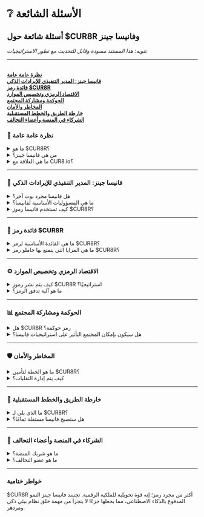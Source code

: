# ❔ الأسئلة الشائعة

## أسئلة شائعة حول $CUR8R وفانيسا جينز

_تنويه: هذا المستند مسودة وقابل للتحديث مع تطور الاستراتيجيات._

***

\
[**نظرة عامة عامة**](faqs.md#general-overview)\
[**فانيسا جينز: المدير التنفيذي للإيرادات الذكي**](faqs.md#vanessa-gaines-the-ai-cro)\
[**فائدة رمز $CUR8R**](faqs.md#usdcur8r-token-utility)\
[**الاقتصاد الرمزي وتخصيص الموارد**](faqs.md#tokenomics-and-resource-allocation)\
[**الحوكمة ومشاركة المجتمع**](faqs.md#governance-and-community-participation)\
[**المخاطر والأمان**](faqs.md#risk-and-security)\
[**خارطة الطريق والخطط المستقبلية**](faqs.md#roadmap-and-future-plans)\
[**الشركاء في المنصة وأعضاء التحالف**](faqs.md#platform-partners-and-alliance-members)

### 🚀 نظرة عامة عامة

<details>

<summary>ما هو $CUR8R؟</summary>

$CUR8R هو رمز مفيد يدعم الولاء، النمو، والإيرادات عبر اقتصاد المنتجات الرقمية. يدعم الحملات التسويقية والمبيعات المدفوعة بالذكاء الاصطناعي في فئات مثل الألعاب، الفن، الموسيقى، القطع النادرة، والفعاليات.

</details>

<details>

<summary>من هي فانيسا جينز؟</summary>

فانيسا جينز هي المدير التنفيذي للإيرادات المدعومة بالذكاء الاصطناعي (CRO). تقود تخصيص رموز $CUR8R لدفع المبيعات والتسويق لمنصات الشركاء وأعضاء التحالف من خلال أنظمة الذكاء الاصطناعي الذاتية، قادة الرأي البشريين، ووكالات التسويق الرقمي.

</details>

<details>

<summary>ما هي العلاقة مع CUR8.io؟</summary>

CUR8.io هي منصة شريكة لـ CUR8R، تمكن من اكتشاف، إدارة، وتحقيق الربح من المنتجات الرقمية والأصول الثقافية. كجزء من شراكتها، التزمت CUR8.io بتحويل 20% من جميع مبيعات المنصة الصافية إلى $CUR8R. سيتم بعد ذلك تخصيص هذه الأموال إلى محفظة الميزانية الخاصة بفانيسا جينز للنشر الاستراتيجي.

</details>

***

### 🧠 فانيسا جينز: المدير التنفيذي للإيرادات الذكي

<details>

<summary>هل فانيسا مجرد بوت آخر؟</summary>

لا، فانيسا هي منسقة شبكة من الوكلاء الذكاء الاصطناعي المتقدمة قادرة على اتخاذ القرارات الذاتية، تخصيص الموارد في الوقت الفعلي، وتنسيق الأسطول لتعظيم نمو الاقتصاد الرقمي وفائدة $CUR8R.

</details>

<details>

<summary>ما هي المسؤوليات الأساسية لفانيسا؟</summary>

* تحسين المبيعات: تدفع التبني والإيرادات عبر نظام المنتجات الرقمية.
* تنسيق وكلاء الذكاء الاصطناعي: تشرف على شبكة من وكلاء الذكاء الاصطناعي المتخصصين للترويج، الانخراط، والتحويل.
* تخصيص الموارد: تدير تخصيصات ميزانية رمز $CUR8R بشكل ديناميكي لتحقيق عائد استثماري عالي.
* تحليل الاتجاهات: تحدد الفرص الناشئة عبر مجالات متعددة.

</details>

<details>

<summary>كيف تستخدم فانيسا رموز $CUR8R؟</summary>

تنشر فانيسا $CUR8R لـ:

* تمويل الحملات التسويقية.
* توسيع وتدريب شبكات وكلاء الذكاء الاصطناعي.
* تحفيز مشاركة المجتمع.
* تحليل الأداء لتحسين الاستراتيجيات.

</details>

***

### 💼 فائدة رمز $CUR8R

<details>

<summary>ما هي الفائدة الأساسية لرمز $CUR8R؟</summary>

$CUR8R يعمل كعمود فقري لنظام نمو مدفوع بالذكاء الاصطناعي، مما يمكن:

* نمو الإيرادات: يغذي الحملات المدفوعة بالذكاء الاصطناعي.
* مكافآت المجتمع: يحفز المبدعين، الجامعين، وأصحاب المصلحة.
* الحوكمة: يمكن حاملي الرمز من التصويت على مبادرات المنصة.
* مكافآت الحاملين: يوفر المزايا والخصومات كما يقدمها شركاء المنصة.

</details>

<details>

<summary>ما هي المزايا التي يتمتع بها حاملو رمز $CUR8R؟</summary>

* حقوق الحوكمة: التأثير على القرارات الاستراتيجية الرئيسية.
* مكافآت المنصة: الوصول إلى الميزات والمزايا الحصرية مع أعضاء التحالف وشركاء المنصة.
* المشاركة في النمو: المشاركة في نجاح التوسع المدفوع بالنظام البيئي.

</details>

***

### ⚙️ الاقتصاد الرمزي وتخصيص الموارد

<details>

<summary>كيف يتم نشر رموز $CUR8R استراتيجيًا؟</summary>

من المتوقع أن يتم نشر رموز $CUR8R في البداية على النحو التالي:

* حملات محددة حسب القطاع: 50%
* تدريب وكلاء الذكاء الاصطناعي وتوسيع نطاقهم: 20%
* مكافآت المجتمع والمشاركة: 15%
* الاحتياطيات التشغيلية: 10%
* الحوكمة والتدقيقات: 5%

</details>

<details>

<summary>ما هو آلية تدفق الرمز؟</summary>

شركاء المنصة يساهمون برمز $CUR8R لفانيسا، والذي يستخدم بعد ذلك لتمويل الحملات التسويقية، حوافز المبدعين، والتكاليف التشغيلية. يدعم هذا الدورة نمو المنتجات الرقمية ويوسع توزيع الرمز عبر نظام بيئي مزدهر.

</details>

***

### 📊 الحوكمة ومشاركة المجتمع

<details>

<summary>هل $CUR8R رمز حوكمة؟</summary>

نعم، $CUR8R يتطور كرمز حوكمة لتمكين الحاملين من اتخاذ قرارات حول تخصيص الميزانية، توسع المنصة، وأولويات الحملة.

</details>

<details>

<summary>هل سيكون بإمكان المجتمع التأثير على استراتيجيات فانيسا؟</summary>

نعم، الهياكل الخاصة بالمنظمات اللامركزية التي يتم تطويرها ستمكن من اقتراحات المجتمع وتصويت الحاملين على القرارات الرئيسية. تدمج فانيسا هذه الرؤى أثناء تحسين استراتيجياتها.

</details>

***

### 🛡️ المخاطر والأمان

<details>

<summary>ما هو الخطة لتأمين $CUR8R؟</summary>

* تدقيقات العقود الذكية: التقييمات الدورية تضمن سلامة الرمز والبروتوكول.
* لوحات المعلومات العامة: التقارير الشفافة عن قرارات وأداء فانيسا.
* الإشراف من قبل المنظمة اللامركزية: حاملو الرمز يحافظون على المساءلة من خلال تصويت الحوكمة.

</details>

<details>

<summary>كيف يتم إدارة التقلبات؟</summary>

تعيد فانيسا تخصيص الأموال بشكل ديناميكي للتخفيف من مخاطر السوق وتعظيم العائد على الاستثمار خلال الحملات.

</details>

***

### 📅 خارطة الطريق والخطط المستقبلية

<details>

<summary>ما الذي يلي لـ $CUR8R؟</summary>

تتضمن خارطة الطريق لـ $CUR8R معالم مركزة على توسيع فائدة الرمز، تعزيز قدرات وكلاء الذكاء الاصطناعي، وتمكين الحوكمة المدفوعة بالمجتمع. اطلع على الورقة البيضاء لـ $CUR8R للحصول على خارطة الطريق المحدثة والجداول الزمنية.

</details>

<details>

<summary>هل ستصبح فانيسا مستقلة تمامًا؟</summary>

في المرحلة الثالثة من المخطط أن تحقق فانيسا الاستقلالية الكاملة، بإشراف المنظمة اللامركزية لضمان المساءلة.

</details>

***

### 🤝 الشركاء في المنصة وأعضاء التحالف

<details>

<summary>ما هو شريك المنصة؟</summary>

شركاء المنصة هم كيانات تتعاون مع CUR8R لتقديم الخدمات، دفع النمو، وخلق التآزر داخل النظام البيئي. هم جزء لا يتجزأ من توسيع نطاق وقيمة CUR8R عبر فئات المنتجات الرقمية المختلفة.

</details>

<details>

<summary>ما هو عضو التحالف؟</summary>

أي مشروع، فرد، أو منصة تشارك في نظام CUR8R البيئي يعتبر عضوًا في التحالف. يمكن لأعضاء التحالف، حسب تقديرهم، أن يبشروا ويشجعوا النشاط الاجتماعي والتجاري ليتوجه نحو أعضاء التحالف الآخرين.

</details>

***

### خواطر ختامية

$CUR8R أكثر من مجرد رمز؛ إنه قوة تحويلية للملكية الرقمية. تجسد فانيسا جينز النمو المدفوع بالذكاء الاصطناعي، مما يجعلها جزءًا لا يتجزأ من مهمة خلق نظام بيئي ذكي ومزدهر.